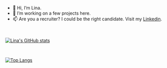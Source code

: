 - 👋 Hi, I’m Lina. 
- 🌱 I’m working on a few projects here.
- 📫 Are you a recruiter? I could be the right candidate. Visit my [Linkedin](https://www.linkedin.com/in/lina-moussadek/).

<br/>

[![Lina's GitHub stats](https://github-readme-stats.vercel.app/api?username=linamoussadek&theme=radical)](https://github.com/linamoussadek/github-readme-stats)

<br/>

[![Top Langs](https://github-readme-stats.vercel.app/api/top-langs/?username=linamoussadek&layout=compact&theme=radical)](https://github.com/linamoussadek/github-readme-stats)

